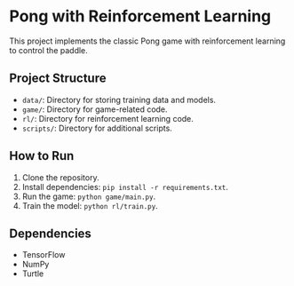 # Pong with Reinforcement Learning

This project implements the classic Pong game with reinforcement learning to control the paddle.

## Project Structure

- `data/`: Directory for storing training data and models.
- `game/`: Directory for game-related code.
- `rl/`: Directory for reinforcement learning code.
- `scripts/`: Directory for additional scripts.

## How to Run

1. Clone the repository.
2. Install dependencies: `pip install -r requirements.txt`.
3. Run the game: `python game/main.py`.
4. Train the model: `python rl/train.py`.

## Dependencies

- TensorFlow
- NumPy
- Turtle

